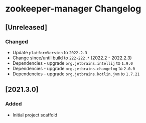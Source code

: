 <!-- Keep a Changelog guide -> https://keepachangelog.com -->

# zookeeper-manager Changelog

## [Unreleased]

### Changed

- Update `platformVersion` to `2022.2.3`
- Change since/until build to `222-222.*` (2022.2 - 2022.2.3)
- Dependencies - upgrade `org.jetbrains.intellij` to `1.9.0`
- Dependencies - upgrade `org.jetbrains.changelog` to `2.0.0`
- Dependencies - upgrade `org.jetbrains.kotlin.jvm` to `1.7.21`

## [2021.3.0]

### Added

- Initial project scaffold
